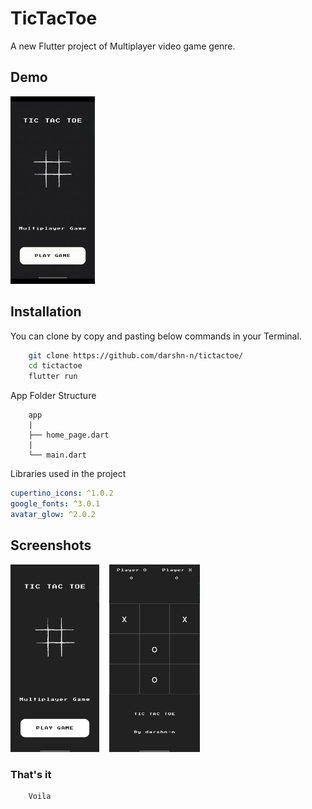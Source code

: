 # TicTacToe

A new Flutter project of Multiplayer video game genre.

## Demo

<img src="demo.gif" height="300em" />

## Installation

You can clone by copy and pasting below commands in your Terminal.

```bash
    git clone https://github.com/darshn-n/tictactoe/
    cd tictactoe
    flutter run
```

App Folder Structure

```
    app
    |
    ├── home_page.dart
    |
    └── main.dart
```

Libraries used in the project

```yaml
cupertino_icons: ^1.0.2
google_fonts: ^3.0.1
avatar_glow: ^2.0.2
```

## Screenshots
<img src="ss1.jpg" height="300em" /> &nbsp;&nbsp;&nbsp;<img src="ss2.jpg" height="300em" /> &nbsp;&nbsp;&nbsp;

### That's it

```
	Voila
```
